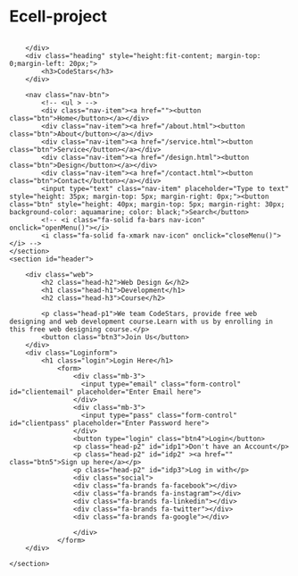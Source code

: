 # Ecell-project
<!DOCTYPE html>
<html lang="en">
<head>
    <meta charset="UTF-8">
    <meta http-equiv="X-UA-Compatible" content="IE=edge">
    <meta name="viewport" content="width=device-width, initial-scale=1.0">
    <title>E Cell</title>
    <link rel="stylesheet" href="styles.css">
    <script src="https://kit.fontawesome.com/14cbb49f74.js" crossorigin="anonymous"></script>
</head>
<body>
    <section id="navbar">
        <div class="nav-logo">
            <img src="" alt="">
            
        </div>
        <div class="heading" style="height:fit-content; margin-top: 0;margin-left: 20px;">
            <h3>CodeStars</h3>
        </div>

        <nav class="nav-btn">
            <!-- <ul > -->
            <div class="nav-item"><a href=""><button class="btn">Home</button></a></div>
            <div class="nav-item"><a href="/about.html"><button class="btn">About</button></a></div>
            <div class="nav-item"><a href="/service.html"><button class="btn">Service</button></a></div>
            <div class="nav-item"><a href="/design.html"><button class="btn">Design</button></a></div>
            <div class="nav-item"><a href="/contact.html"><button class="btn">Contact</button></a></div>
            <input type="text" class="nav-item" placeholder="Type to text" style="height: 35px; margin-top: 5px; margin-right: 0px;"><button class="btn" style="height: 40px; margin-top: 5px; margin-right: 30px; background-color: aquamarine; color: black;">Search</button>
            <!-- <i class="fa-solid fa-bars nav-icon" onclick="openMenu()"></i>
            <i class="fa-solid fa-xmark nav-icon" onclick="closeMenu()"></i> --> 
    </section>
    <section id="header">
        
        <div class="web">
            <h2 class="head-h2">Web Design &</h2>
            <h1 class="head-h1">Development</h1>
            <h2 class="head-h3">Course</h2>
            
            <p class="head-p1">We team CodeStars, provide free web designing and web development course.Learn with us by enrolling in this free web designing course.</p>
            <button class="btn3">Join Us</button>
        </div>
        <div class="Loginform">
            <h1 class="login">Login Here</h1>
                <form>
                    <div class="mb-3">
                      <input type="email" class="form-control" id="clientemail" placeholder="Enter Email here">
                    </div>
                    <div class="mb-3">
                      <input type="pass" class="form-control" id="clientpass" placeholder="Enter Password here">
                    </div>
                    <button type="login" class="btn4">Login</button>
                    <p class="head-p2" id="idp1">Don't have an Account</p>
                    <p class="head-p2" id="idp2" ><a href="" class="btn5">Sign up here</a></p>
                    <p class="head-p2" id="idp3">Log in with</p>
                    <div class="social">
                    <div class="fa-brands fa-facebook"></div>
                    <div class="fa-brands fa-instagram"></div>
                    <div class="fa-brands fa-linkedin"></div>
                    <div class="fa-brands fa-twitter"></div>
                    <div class="fa-brands fa-google"></div>
                    
                    </div>
                </form>
        </div>

    </section>
 </body>
</html>
